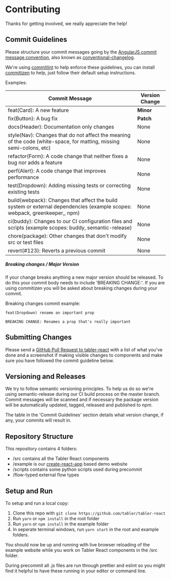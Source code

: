 # Contributing

Thanks for getting involved, we really appreciate the help!

## Commit Guidelines

Please structure your commit messages going by the [AngularJS commit message convention](https://github.com/angular/angular.js/blob/master/DEVELOPERS.md#-git-commit-guidelines), also known as [conventional-changelog](https://github.com/ajoslin/conventional-changelog).

We're using [commitlint](https://github.com/marionebl/commitlint) to help enforce these guidelines, you can install [commitizen](https://github.com/commitizen/cz-cli) to help, just follow their default setup instructions.

Examples:

| Commit Message                                                                                                             | Version Change |
| -------------------------------------------------------------------------------------------------------------------------- | -------------- |
| feat(Card): A new feature                                                                                                  | **Minor**      |
| fix(Button): A bug fix                                                                                                     | **Patch**      |
| docs(Header): Documentation only changes                                                                                   | None           |
| style(Nav): Changes that do not affect the meaning of the code (white-space, for matting, missing semi-colons, etc)        | None           |
| refactor(Form): A code change that neither fixes a bug nor adds a feature                                                  | None           |
| perf(Alert): A code change that improves performance                                                                       | None           |
| test(Dropdown): Adding missing tests or correcting existing tests                                                          | None           |
| build(webpack): Changes that affect the build system or external dependencies (example scopes: webpack, greenkeeper,, npm) | None           |
| ci(buddy): Changes to our CI configuration files and scripts (example scopes: buddy, semantic-release)                     | None           |
| chore(package): Other changes that don't modify src or test files                                                          | None           |
| revert(#123): Reverts a previous commit                                                                                    | None           |

##### Breaking changes / Major Version

If your change breaks anything a new major version should be released.
To do this your commit body needs to include 'BREAKING CHANGE:'. If you are using commitizen you will be asked about breaking changes during your commit.

Breaking changes commit example:

```
feat(Dropdown) rename an important prop

BREAKING CHANGE: Renames a prop that's really important
```

## Submitting Changes

Please send a [GitHub Pull Request to tabler-react](https://github.com/tabler/tabler-react/pull/new/master) with
a list of what you've done and a screenshot if making visible changes to components and make sure you have followed the commit guideline below.

## Versioning and Releases

We try to follow semantic versioning principles. To help us do so we're using semantic-release during our CI build process on the master branch. Commit messages will be scanned and if necessary the package version will be automatically updated, tagged, released and published to npm.

The table in the 'Commit Guidelines' section details what version change, if any, your commits will result in.

## Repository Structure

This repository contains 4 folders:

* /src contains all the Tabler React components
* /example is our [create-react-app](https://github.com/facebook/create-react-app/) based demo website
* /scripts contains some python scripts used during precommit
* /flow-typed external flow types

## Setup and Run

To setup and run a local copy:

1.  Clone this repo with `git clone https://github.com/tabler/tabler-react`
2.  Run `yarn` or `npm install` in the root folder
3.  Run `yarn` or `npm install` in the example folder
4.  In seperate terminal windows, run `yarn start` in the root and example folders.

You should now be up and running with live browser reloading of the example website while you work on Tabler React components in the /src folder.

During precommit all .js files are run through prettier and eslint so you might find it helpful to have these running in your editor or command line.
